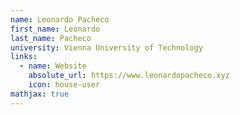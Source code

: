 ```yaml
---
name: Leonardo Pacheco
first_name: Leonardo
last_name: Pacheco
university: Vienna University of Technology
links:
  - name: Website
    absolute_url: https://www.leonardopacheco.xyz
    icon: house-user
mathjax: true
---
```

